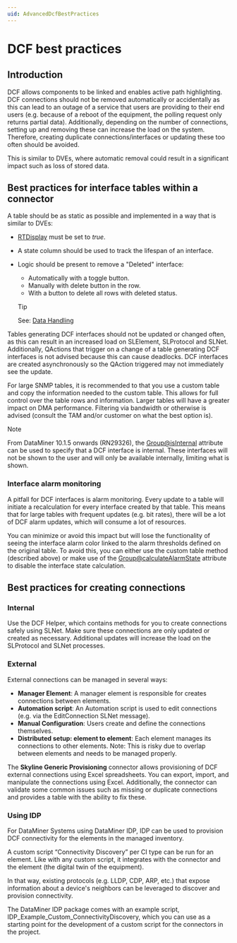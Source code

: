 ```yaml
---
uid: AdvancedDcfBestPractices
---
```


# DCF best practices

## Introduction

DCF allows components to be linked and enables active path highlighting. DCF connections should not be removed automatically or accidentally as this can lead to an outage of a service that users are providing to their end users (e.g. because of a reboot of the equipment, the polling request only returns partial data). Additionally, depending on the number of connections, setting up and removing these can increase the load on the system. Therefore, creating duplicate connections/interfaces or updating these too often should be avoided.

This is similar to DVEs, where automatic removal could result in a significant impact such as loss of stored data.

## Best practices for interface tables within a connector

A table should be as static as possible and implemented in a way that is similar to DVEs:

- [RTDisplay](xref:Protocol.Params.Param.Display.RTDisplay) must be set to *true*.
- A state column should be used to track the lifespan of an interface.
- Logic should be present to remove a "Deleted" interface:
  - Automatically with a toggle button.
  - Manually with delete button in the row.
  - With a button to delete all rows with deleted status.

  > [!TIP]
  > See: [Data Handling](xref:Data_handling)

Tables generating DCF interfaces should not be updated or changed often, as this can result in an increased load on SLElement, SLProtocol and SLNet. Additionally, QActions that trigger on a change of a table generating DCF interfaces is not advised because this can cause deadlocks. DCF interfaces are created asynchronously so the QAction triggered may not immediately see the update.

For large SNMP tables, it is recommended to that you use a custom table and copy the information needed to the custom table. This allows for full control over the table rows and information. Larger tables will have a greater impact on DMA performance. Filtering via bandwidth or otherwise is advised (consult the TAM and/or customer on what the best option is).

> [!NOTE]
> From DataMiner 10.1.5 onwards (RN29326), the [Group@isInternal](xref:Protocol.ParameterGroups.Group-isInternal) attribute can be used to specify that a DCF interface is internal. These interfaces will not be shown to the user and will only be available internally, limiting what is shown.

### Interface alarm monitoring

A pitfall for DCF interfaces is alarm monitoring. Every update to a table will initiate a recalculation for every interface created by that table. This means that for large tables with frequent updates (e.g. bit rates), there will be a lot of DCF alarm updates, which will consume a lot of resources.

You can minimize or avoid this impact but will lose the functionality of seeing the interface alarm color linked to the alarm thresholds defined on the original table. To avoid this, you can either use the custom table method (described above) or make use of the [Group@calculateAlarmState](xref:Protocol.ParameterGroups.Group-calculateAlarmState) attribute to disable the interface state calculation.

## Best practices for creating connections

### Internal

Use the DCF Helper, which contains methods for you to create connections safely using SLNet. Make sure these connections are only updated or created as necessary. Additional updates will increase the load on the SLProtocol and SLNet processes.

### External

External connections can be managed in several ways:

- **Manager Element**: A manager element is responsible for creates connections between elements.
- **Automation script**: An Automation script is used to edit connections (e.g. via the EditConnection SLNet message).
- **Manual Configuration**: Users create and define the connections themselves.
- **Distributed setup: element to element**: Each element manages its connections to other elements. Note: This is risky due to overlap between elements and needs to be managed properly.

The **Skyline Generic Provisioning** connector allows provisioning of DCF external connections using Excel spreadsheets. You can export, import, and manipulate the connections using Excel. Additionally, the connector can validate some common issues such as missing or duplicate connections and provides a table with the ability to fix these.

### Using IDP

For DataMiner Systems using DataMiner IDP, IDP can be used to provision DCF connectivity for the elements in the managed inventory.

A custom script “Connectivity Discovery” per CI type can be run for an element. Like with any custom script, it integrates with the connector and the element (the digital twin of the equipment).

In that way, existing protocols (e.g. LLDP, CDP, ARP, etc.) that expose information about a device's neighbors can be leveraged to discover and provision connectivity.

The DataMiner IDP package comes with an example script, IDP_Example_Custom_ConnectivityDiscovery, which you can use as a starting point for the development of a custom script for the connectors in the project.
